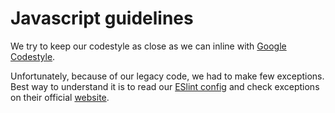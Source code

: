 # Javascript guidelines

We try to keep our codestyle as close as we can inline with [Google Codestyle](https://google.github.io/styleguide/javascriptguide.xml).

Unfortunately, because of our legacy code, we had to make few exceptions. Best way to understand it is to read our [ESlint config](https://github.com/google/ggrc-core/blob/develop/.eslintrc.json) and check exceptions on their official [website](http://eslint.org/docs/rules/). 
